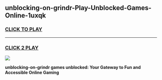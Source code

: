 
## unblocking-on-grindr-Play-Unblocked-Games-Online-1uxqk
<h3>
<a href="https://premium76.site?title=unblocking-on-grindr&ref=25A">CLICK TO PLAY</a></h3>
<hr>

<h3>
<a href="https://premium76.site?title=unblocking-on-grindr&ref=25A">CLICK 2 PLAY</a>
  
</h3>

<a href="https://premium76.site?title=unblocking-on-grindr&ref=25A"><img src="https://clearcache.store/games.png"></a>


**unblocking-on-grindr games unblocked: Your Gateway to Fun and Accessible Online Gaming**
